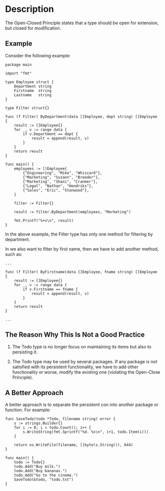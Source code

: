 # Description

The Open-Closed Principle states that a type should be open for extension, but closed for modification.

## Example

Consider the following example:

```
package main

import "fmt"

type Employee struct {
	Department string
	Firstname  string
	Lastname   string
}

type Filter struct{}

func (f Filter) ByDepartment(data []Employee, dept string) []Employee {
	result := []Employee{}
	for _, v := range data {
		if v.Department == dept {
			result = append(result, v)
		}
	}
	return result
}

func main() {
	employees := []Employee{
		{"Engineering", "Mike", "Whiscard"},
		{"Marketing", "Suzann", "Breeder"},
		{"Marketing", "Shani", "Cranmer"},
		{"Legal", "Nathan", "Hendriks"},
		{"Sales", "Eric", "Stanwood"},
	}

	filter := Filter{}

	result := filter.ByDepartment(employees, "Marketing")

	fmt.Printf("%+v\n", result)
}
```

In the above example, the Filter type has only one method for filtering by department.

In we also want to filter by first name, then we have to add another method, such as:

```
...

func (f Filter) ByFirstname(data []Employee, fname string) []Employee {
	result := []Employee{}
	for _, v := range data {
		if v.Firstname == fname {
			result = append(result, v)
		}
	}
	return result
}

...
```

## The Reason Why This Is Not a Good Practice

1. The Todo type is no longer focus on maintaining its items but also to persisting it.

2. The Todo type may be used by several packages. If any package is not satisfied with its persistent functionality, we have to add other functionality or worse, modify the existing one (violating the Open-Close Principle).

## A Better Approach

A better approach is to separate the persistent con into another package or function. For example:

```
func SaveTodo(todo *Todo, filename string) error {
	s := strings.Builder{}
	for i := 0; i < todo.Count(); i++ {
		s.WriteString(fmt.Sprintf("%d. %s\n", i+1, todo.Item(i)))
	}

	return os.WriteFile(filename, []byte(s.String()), 644)
}

func main() {
	todo := Todo{}
	todo.Add("Buy milk.")
	todo.Add("Buy bananas.")
	todo.Add("Go to the cinema.")
	SaveTodo(&todo, "todo.txt")
}
```
